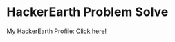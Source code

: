 # HackerEarth Problem Solve

My HackerEarth Profile: [Click here!](https://www.hackerearth.com/@FahimFBA)